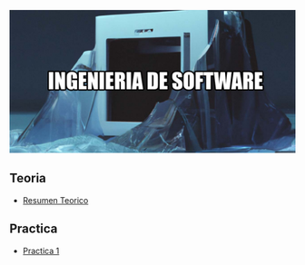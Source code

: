 ![](/Img/1.jpg)

## Teoria

- [Resumen Teorico](/Documentos/resumenTeorico.md)

## Practica

- [Practica 1](/Documentos/Practica1.md)